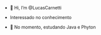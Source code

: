- 👋 Hi, I’m @LucasCarnetti
- Interessado no conhecimento

- 🤺 No momento, estudando Java e Phyton

<!---
LucasCarnetti/LucasCarnetti is a ✨ special ✨ repository because its `README.md` (this file) appears on your GitHub profile.
You can click the Preview link to take a look at your changes.
--->
